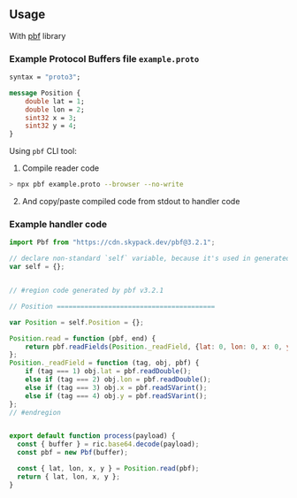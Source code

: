 

## Usage

With [pbf](https://github.com/mapbox/pbf) library

### Example Protocol Buffers file `example.proto`

```proto
syntax = "proto3";

message Position {
    double lat = 1;
    double lon = 2;
    sint32 x = 3;
    sint32 y = 4;
}
```

Using `pbf` CLI tool: 

1. Compile reader code
```sh
> npx pbf example.proto --browser --no-write
```
2. And copy/paste compiled code from stdout to handler code


### Example handler code
```js
import Pbf from "https://cdn.skypack.dev/pbf@3.2.1";

// declare non-standard `self` variable, because it's used in generated code
var self = {};


// #region code generated by pbf v3.2.1

// Position ========================================

var Position = self.Position = {};

Position.read = function (pbf, end) {
    return pbf.readFields(Position._readField, {lat: 0, lon: 0, x: 0, y: 0}, end);
};
Position._readField = function (tag, obj, pbf) {
    if (tag === 1) obj.lat = pbf.readDouble();
    else if (tag === 2) obj.lon = pbf.readDouble();
    else if (tag === 3) obj.x = pbf.readSVarint();
    else if (tag === 4) obj.y = pbf.readSVarint();
};
// #endregion


export default function process(payload) {
  const { buffer } = ric.base64.decode(payload);
  const pbf = new Pbf(buffer);

  const { lat, lon, x, y } = Position.read(pbf);
  return { lat, lon, x, y };
}
```
